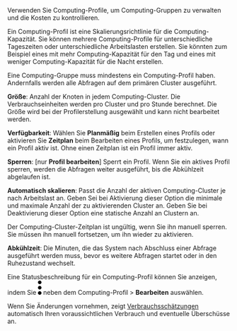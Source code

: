 Verwenden Sie Computing-Profile, um Computing-Gruppen zu verwalten und die Kosten zu kontrollieren.

Ein Computing-Profil ist eine Skalierungsrichtlinie für die Computing-Kapazität. Sie können mehrere Computing-Profile für unterschiedliche Tageszeiten oder unterschiedliche Arbeitslasten erstellen. Sie könnten zum Beispiel eines mit mehr Computing-Kapazität für den Tag und eines mit weniger Computing-Kapazität für die Nacht erstellen.

Eine Computing-Gruppe muss mindestens ein Computing-Profil haben. Andernfalls werden alle Abfragen auf dem primären Cluster ausgeführt.

**Größe**: Anzahl der Knoten in jedem Computing-Cluster. Die Verbrauchseinheiten werden pro Cluster und pro Stunde berechnet. Die Größe wird bei der Profilerstellung ausgewählt und kann nicht bearbeitet werden.

**Verfügbarkeit**: Wählen Sie **Planmäßig** beim Erstellen eines Profils oder aktivieren Sie **Zeitplan** beim Bearbeiten eines Profils, um festzulegen, wann ein Profil aktiv ist. Ohne einen Zeitplan ist ein Profil immer aktiv.

**Sperren**: \[nur **Profil bearbeiten**\] Sperrt ein Profil. Wenn Sie ein aktives Profil sperren, werden die Abfragen weiter ausgeführt, bis die Abkühlzeit abgelaufen ist.

**Automatisch skalieren**: Passt die Anzahl der aktiven Computing-Cluster je nach Arbeitslast an. Geben Sei bei Aktivierung dieser Option die minimale und maximale Anzahl der zu aktivierenden Cluster an. Geben Sie bei Deaktivierung dieser Option eine statische Anzahl an Clustern an.

Der Computing-Cluster-Zeitplan ist ungültig, wenn Sie ihn manuell sperren. Sie müssen ihn manuell fortsetzen, um ihn wieder zu aktivieren.

**Abkühlzeit**: Die Minuten, die das System nach Abschluss einer Abfrage ausgeführt werden muss, bevor es weitere Abfragen startet oder in den Ruhezustand wechselt.

Eine Statusbeschreibung für ein Computing-Profil können Sie anzeigen, indem Sie ![""](Images/zsz1597101912145.svg) neben dem Computing-Profil \> **Bearbeiten** auswählen.

Wenn Sie Änderungen vornehmen, zeigt [Verbrauchsschätzungen](aow1703107228725.md) automatisch Ihren voraussichtlichen Verbrauch und eventuelle Überschüsse an.
